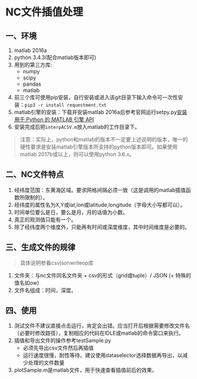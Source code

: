 # NC文件插值处理

## 一、环境
1. matlab 2016a
2. python 3.4.3(配合matlab版本即可)
3. 用到的第三方库:
    + numpy
    + scipy
    + pandas
    + matlab
4. 前三个库可使用pip安装，自行安装或进入该git目录下输入命令可一次性安装：```pip3 -r install requestment.txt```
5. matlab引擎的安装：下载并安装matlab 2016a后参考官网运行setpy.py[安装用于 Python 的 MATLAB 引擎 API](https://ww2.mathworks.cn/help/matlab/matlab_external/install-the-matlab-engine-for-python.html)
6. 安装完成后把```interpACSV.m```放入matlab的工作目录下。
>注意：实际上，python和matlab的版本不一定要上述说明的版本，唯一的硬性要求是安装matlab引擎版本所支持的python版本即可。如果使用matlab 2017b或以上，则可以使用python 3.6.x。

## 二、NC文件特点
1. 经纬度范围：东黄海区域。要求网格间隔必须一致（这是调用的matlab插值函数所限制的）。
2. 经纬度的属性名为X,Y或lat,lon或latitude,longitude（字母大小写都可以）。
3. 时间单位要么是日，要么是月，月的话值为小数。
4. 真正的观测值只能有一个。
5. 除了经纬度两个维度外，只能再有时间或深度维度，其中时间维度是必要的。

## 三、生成文件的规律
>具体说明参看csvjsonwriteop库
1. 文件夹：与nc文件同名文件夹 + csv的形式（grid或tuple）/ JSON (+ 特殊的值名如ow)
2. 文件名组成：时间，深度。

## 四、使用
1. 测试文件不建议直接点击运行，肯定会出错。应当打开后根据需要修改文件名（必要时修改路径），复制相应的代码在IDLE或matlab的命令窗口来执行。
1. 插值和导出文件的操作参考testSample.py
    + 必须先导出csv文件然后再插值
    + 运行速度很慢，耐性等待。建议使用dataselector选择数据再导出，以减少处理的文件数量
2. plotSample.m是matlab文件，用于快速查看插值前后的效果。